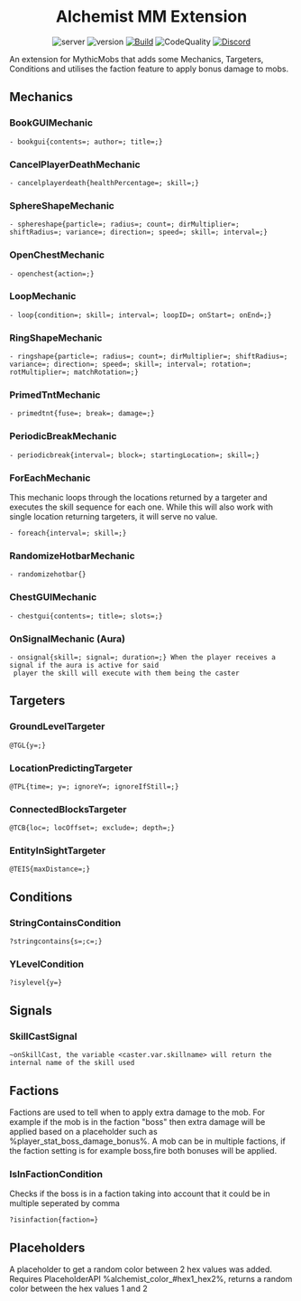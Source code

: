 
<div align="center">

# Alchemist MM Extension

![server](https://img.shields.io/badge/play.alchemistnetwork.org-light_green)
![version](https://img.shields.io/badge/version-1.21.x-blue)
[![Build](https://github.com/bedwarshurts/AlchemistMMExtension/actions/workflows/maven.yml/badge.svg)](https://github.com/bedwarshurts/AlchemistMMExtension/actions/workflows/maven.yml)
![CodeQuality](https://img.shields.io/codefactor/grade/github/bedwarshurts/AlchemistMMExtension?style=flat&logo=codefactor&logoSize=auto)
[![Discord](https://img.shields.io/discord/553890347470553088?style=flat&logo=discord&logoColor=%23FFFFFF&label=%20%20%20&labelColor=5865F2&color=5865F2)](https://alchemistnetwork.org/discord)

</div>

An extension for MythicMobs that adds some Mechanics, Targeters, Conditions and utilises the faction feature to apply bonus damage to mobs.

## Mechanics

### BookGUIMechanic

```
- bookgui{contents=; author=; title=;}
```

### CancelPlayerDeathMechanic

```
- cancelplayerdeath{healthPercentage=; skill=;}
```

### SphereShapeMechanic

```
- sphereshape{particle=; radius=; count=; dirMultiplier=; shiftRadius=; variance=; direction=; speed=; skill=; interval=;}
```

### OpenChestMechanic

```
- openchest{action=;}
```

### LoopMechanic

```
- loop{condition=; skill=; interval=; loopID=; onStart=; onEnd=;}
```

### RingShapeMechanic

```
- ringshape{particle=; radius=; count=; dirMultiplier=; shiftRadius=; variance=; direction=; speed=; skill=; interval=; rotation=; rotMultiplier=; matchRotation=;}
```

### PrimedTntMechanic

```
- primedtnt{fuse=; break=; damage=;}
```

### PeriodicBreakMechanic

```
- periodicbreak{interval=; block=; startingLocation=; skill=;}
```

### ForEachMechanic

This mechanic loops through the locations returned by a targeter and executes the skill sequence for each one. While this will also work with single location returning targeters, it will serve no value.
```
- foreach{interval=; skill=;}
```

### RandomizeHotbarMechanic

```
- randomizehotbar{}
```

### ChestGUIMechanic

```
- chestgui{contents=; title=; slots=;}
```

### OnSignalMechanic (Aura)

```
- onsignal{skill=; signal=; duration=;} When the player receives a signal if the aura is active for said
 player the skill will execute with them being the caster
```

## Targeters

### GroundLevelTargeter

```
@TGL{y=;}
```

### LocationPredictingTargeter

```
@TPL{time=; y=; ignoreY=; ignoreIfStill=;}
```

### ConnectedBlocksTargeter

```
@TCB{loc=; locOffset=; exclude=; depth=;}
```

### EntityInSightTargeter

```
@TEIS{maxDistance=;}
```

## Conditions

### StringContainsCondition

```
?stringcontains{s=;c=;}
```

### YLevelCondition

```
?isylevel{y=}
```

## Signals

### SkillCastSignal

```
~onSkillCast, the variable <caster.var.skillname> will return the internal name of the skill used
```

## Factions

Factions are used to tell when to apply extra damage to the mob. For example if the mob is in the faction "boss" then extra damage will be applied based on a placeholder such as %player_stat_boss_damage_bonus%. A mob can be in multiple factions, if the faction setting is for example boss,fire both bonuses will be applied.

### IsInFactionCondition

Checks if the boss is in a faction taking into account that it could be in multiple seperated by comma
```
?isinfaction{faction=}
```

## Placeholders

A placeholder to get a random color between 2 hex values was added. Requires PlaceholderAPI %alchemist_color_#hex1_hex2%, returns a random color between the hex values 1 and 2
